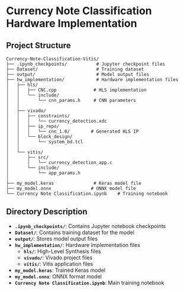 # Currency Note Classification Hardware Implementation

## Project Structure

```
Currency-Note-Classification-Vitis/
├── .ipynb_checkpoints/           # Jupyter checkpoint files
├── Dataset/                      # Training dataset
├── output/                       # Model output files
├── hw_implementation/            # Hardware implementation files
│   ├── hls/
│   │   ├── CNC.cpp              # HLS implementation
│   │   └── include/
│   │       └── cnn_params.h     # CNN parameters
│   │
│   ├── vivado/
│   │   ├── constraints/
│   │   │   └── currency_detection.xdc
│   │   ├── ip_repo/
│   │   │   └── cnn_1.0/        # Generated HLS IP
│   │   └── block_design/
│   │       └── system_bd.tcl
│   │
│   └── vitis/
│       ├── src/
│       │   └── currency_detection_app.c
│       └── include/
│           └── app_params.h
│
├── my_model.keras               # Keras model file
├── my_model.onnx               # ONNX model file
└── Currency Note Classification.ipynb    # Training notebook
```

## Directory Description

- **`.ipynb_checkpoints/`**: Contains Jupyter notebook checkpoints
- **`Dataset/`**: Contains training dataset for the model
- **`output/`**: Stores model output files
- **`hw_implementation/`**: Hardware implementation files
  - **`hls/`**: High-Level Synthesis files
  - **`vivado/`**: Vivado project files
  - **`vitis/`**: Vitis application files
- **`my_model.keras`**: Trained Keras model
- **`my_model.onnx`**: ONNX format model
- **`Currency Note Classification.ipynb`**: Main training notebook
